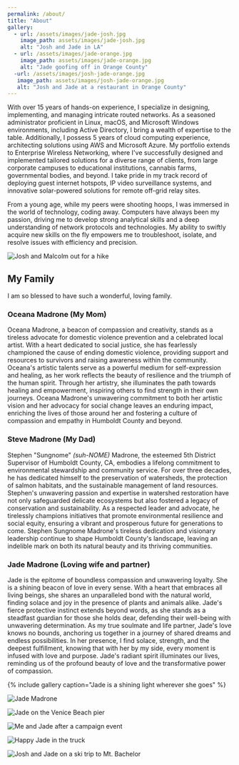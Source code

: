 ```yaml
---
permalink: /about/
title: "About"
gallery:
  - url: /assets/images/jade-josh.jpg
    image_path: assets/images/jade-josh.jpg
    alt: "Josh and Jade in LA"
  - url: /assets/images/jade-orange.jpg
    image_path: assets/images/jade-orange.jpg
    alt: "Jade goofing off in Orange County"
  -url: /assets/images/josh-jade-orange.jpg
   image_path: assets/images/josh-jade-orange.jpg
   alt: "Josh and Jade at a restaurant in Orange County"
---
```


With over 15 years of hands-on experience, I specialize in designing, implementing, and managing intricate routed networks. As a seasoned administrator proficient in Linux, macOS, and Microsoft Windows environments, including Active Directory, I bring a wealth of expertise to the table. Additionally, I possess 5 years of cloud computing experience, architecting solutions using AWS and Microsoft Azure. My portfolio extends to Enterprise Wireless Networking, where I've successfully designed and implemented tailored solutions for a diverse range of clients, from large corporate campuses to educational institutions, cannabis farms, governmental bodies, and beyond. I take pride in my track record of deploying guest internet hotspots, IP video surveillance systems, and innovative solar-powered solutions for remote off-grid relay sites.

From a young age, while my peers were shooting hoops, I was immersed in the world of technology, coding away. Computers have always been my passion, driving me to develop strong analytical skills and a deep understanding of network protocols and technologies. My ability to swiftly acquire new skills on the fly empowers me to troubleshoot, isolate, and resolve issues with efficiency and precision.

![Josh and Malcolm out for a hike](/assets/images/malcolm/malcolm-josh.jpg)

## My Family

I am so blessed to have such a wonderful, loving family. 

### Oceana Madrone (My Mom)

Oceana Madrone, a beacon of compassion and creativity, stands as a tireless advocate for domestic violence prevention and a celebrated local artist. With a heart dedicated to social justice, she has fearlessly championed the cause of ending domestic violence, providing support and resources to survivors and raising awareness within the community. Oceana's artistic talents serve as a powerful medium for self-expression and healing, as her work reflects the beauty of resilience and the triumph of the human spirit. Through her artistry, she illuminates the path towards healing and empowerment, inspiring others to find strength in their own journeys. Oceana Madrone's unwavering commitment to both her artistic vision and her advocacy for social change leaves an enduring impact, enriching the lives of those around her and fostering a culture of compassion and empathy in Humboldt County and beyond.

### Steve Madrone (My Dad)

Stephen "Sungnome" _(suh-NOME)_ Madrone, the esteemed 5th District Supervisor of Humboldt County, CA, embodies a lifelong commitment to environmental stewardship and community service. For over three decades, he has dedicated himself to the preservation of watersheds, the protection of salmon habitats, and the sustainable management of land resources. Stephen's unwavering passion and expertise in watershed restoration have not only safeguarded delicate ecosystems but also fostered a legacy of conservation and sustainability. As a respected leader and advocate, he tirelessly champions initiatives that promote environmental resilience and social equity, ensuring a vibrant and prosperous future for generations to come. Stephen Sungnome Madrone's tireless dedication and visionary leadership continue to shape Humboldt County's landscape, leaving an indelible mark on both its natural beauty and its thriving communities.

### Jade Madrone (Loving wife and partner)

Jade is the epitome of boundless compassion and unwavering loyalty. She is a shining beacon of love in every sense. With a heart that embraces all living beings, she shares an unparalleled bond with the natural world, finding solace and joy in the presence of plants and animals alike. Jade's fierce protective instinct extends beyond words, as she stands as a steadfast guardian for those she holds dear, defending their well-being with unwavering determination. As my true soulmate and life partner, Jade's love knows no bounds, anchoring us together in a journey of shared dreams and endless possibilities. In her presence, I find solace, strength, and the deepest fulfillment, knowing that with her by my side, every moment is infused with love and purpose. Jade's radiant spirit illuminates our lives, reminding us of the profound beauty of love and the transformative power of compassion.

{% include gallery caption="Jade is a shining light wherever she goes" %}

![Jade Madrone](/assets/images/malcolm/malcolm-jade.jpg)

![Jade on the Venice Beach pier](/assets/images/jade-venice-pier.jpg)

![Me and Jade after a campaign event](/assets/images/josh-jade-restaurant.jpg)

![Happy Jade in the truck](/assets/images/jade.jpg)

![Josh and Jade on a ski trip to Mt. Bachelor](/assets/images/josh-jade-ski-trip.jpg)
